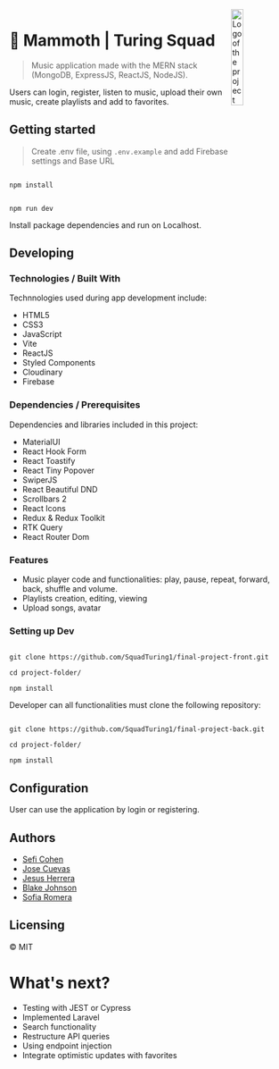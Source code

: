 <img  src="https://raw.githubusercontent.com/SquadTuring1/final-project-front/develop/src/assets/images/logo-mammoth2-vertical.png"  width="21%"  alt="Logo of the project"  align="right">

# 🚀 Mammoth | Turing Squad



>Music application made with the MERN stack (MongoDB, ExpressJS, ReactJS, NodeJS).
>
Users can login, register, listen to music, upload their own music, create playlists and add to favorites.

  

##  Getting started

>Create .env file, using `.env.example` and add Firebase settings and Base URL

  ```shell

npm install

```

```shell

npm run dev

```
Install package dependencies and run on Localhost.

  

## Developing

  

### Technologies / Built With

Technnologies used during app development include:
- HTML5 
- CSS3
- JavaScript
- Vite
- ReactJS
- Styled Components
- Cloudinary
- Firebase
  
  
### Dependencies / Prerequisites

Dependencies and libraries included in this project:

- MaterialUI
- React Hook Form
- React Toastify
- React Tiny Popover
- SwiperJS
- React Beautiful DND
- Scrollbars 2
- React Icons
- Redux & Redux Toolkit
- RTK Query
- React Router Dom

### Features

- Music player code and functionalities: play, pause, repeat, forward, back, shuffle and volume.
- Playlists creation, editing, viewing
- Upload songs, avatar
  

### Setting up Dev  

```shell

git clone https://github.com/SquadTuring1/final-project-front.git

cd project-folder/

npm install

```

Developer can all functionalities must clone the following repository:
```shell

git clone https://github.com/SquadTuring1/final-project-back.git

cd project-folder/

npm install

```    

## Configuration

  User can use the application by login or registering.

  ## Authors

- [Sefi Cohen](https://github.com/seficohen1)
-  [Jose Cuevas](https://github.com/jose-cuevas)
- [Jesus Herrera](https://github.com/Jesusjha)
- [Blake Johnson](https://github.com/blakejohns5)
- [Sofia Romera](https://github.com/Sofianct)

## Licensing

  

© MIT

  

# What's next?

- Testing with JEST or Cypress
- Implemented Laravel
- Search functionality
- Restructure API queries
- Using endpoint injection
- Integrate optimistic updates with favorites
